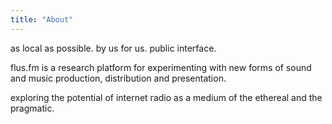 ```yaml
---
title: "About"
---
```


as local as possible. by us for us. public interface.

flus.fm is a research platform for experimenting with new forms of sound and music production, distribution and presentation.

exploring the potential of internet radio as a medium of the ethereal and the pragmatic.
